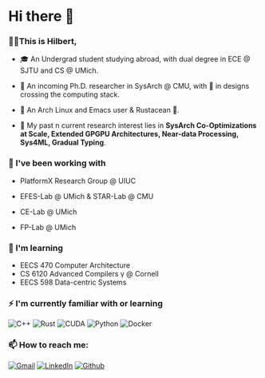 <h1>Hi there 👋</h1>

<h3>👨‍🎓This is Hilbert,</h3>

* 🎓 An Undergrad student studying abroad, with dual degree in ECE @ SJTU and CS @ UMich.

* 🌟 An incoming Ph.D. researcher in SysArch @ CMU, with 💙 in designs crossing the computing stack.

* 🔮 An Arch Linux and Emacs user & Rustacean 🦀.

* 🥰 My past n current research interest lies in **SysArch Co-Optimizations at Scale, Extended GPGPU Architectures, Near-data Processing, Sys4ML, Gradual Typing**.

<h3>🏢 I've been working with</h3>

* PlatformX Research Group @ UIUC

* EFES-Lab @ UMich & STAR-Lab @ CMU

* CE-Lab @ UMich

* FP-Lab @ UMich

<h3>🌱 I'm learning</h3>

* EECS 470 Computer Architecture
* CS  6120 Advanced Compilers γ @ Cornell
* EECS 598 Data-centric Systems
  
<h3>⚡ I'm currently familiar with or learning</h3>

![C++](https://img.shields.io/badge/-C%2B%2B-00599C?style=for-the-badge&logo=c%2B%2B&logoColor=white)
![Rust](https://img.shields.io/badge/rust-%23000000.svg?style=for-the-badge&logo=rust&logoColor=white)
![CUDA](https://img.shields.io/badge/cuda-%2376B900.svg?style=for-the-badge&logo=nVIDIA&logoColor=white)
![Python](https://img.shields.io/badge/-Python-3776AB?style=for-the-badge&logo=Python&logoColor=white)
![Docker](https://img.shields.io/badge/-Docker-46a2f1?style=for-the-badge&logo=docker&logoColor=white)


<!-- <h3>🕑 Some stats, dash duck!</h3>

![Github Stats](https://github-readme-stats.vercel.app/api?username=Hilbert-Yaa&count_private=true&show_icons=true&include_all_commits=true&&hide=issues,stars&hide_border=false&line_height=30)

![WakaTime Stats](https://github-readme-stats-peach-two.vercel.app/api/wakatime?username=Hilbert&hide=JSON,Makefile,Shell&langs_count=7) -->


<h3>📫 How to reach me:</h3>
<p>
  <a href="hilbert.yaa@gmail.com" target="_blank"><img alt="Gmail" src="https://img.shields.io/badge/mail-red?&style=for-the-badge&logo=google&logoColor=white" /></a> 
  <a href="https://www.linkedin.com/in/hilbert-chen/" target="_blank"><img alt="LinkedIn" src="https://img.shields.io/badge/linkedIn-%230077B5.svg?&style=for-the-badge&logo=linkedin&logoColor=white" /></a>
  <a href="https://github.com/Hilbert-Yaa" target="_blank"><img alt="Github" src="https://img.shields.io/badge/GitHub-%2312100E.svg?&style=for-the-badge&logo=Github&logoColor=white" /></a> 
</p>
